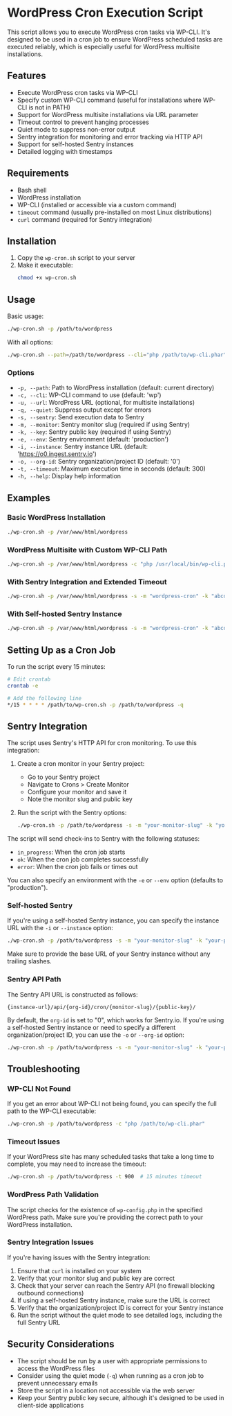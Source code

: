 # WordPress Cron Execution Script

This script allows you to execute WordPress cron tasks via WP-CLI. It's designed to be used in a cron job to ensure WordPress scheduled tasks are executed reliably, which is especially useful for WordPress multisite installations.

## Features

- Execute WordPress cron tasks via WP-CLI
- Specify custom WP-CLI command (useful for installations where WP-CLI is not in PATH)
- Support for WordPress multisite installations via URL parameter
- Timeout control to prevent hanging processes
- Quiet mode to suppress non-error output
- Sentry integration for monitoring and error tracking via HTTP API
- Support for self-hosted Sentry instances
- Detailed logging with timestamps

## Requirements

- Bash shell
- WordPress installation
- WP-CLI (installed or accessible via a custom command)
- `timeout` command (usually pre-installed on most Linux distributions)
- `curl` command (required for Sentry integration)

## Installation

1. Copy the `wp-cron.sh` script to your server
2. Make it executable:
   ```bash
   chmod +x wp-cron.sh
   ```

## Usage

Basic usage:

```bash
./wp-cron.sh -p /path/to/wordpress
```

With all options:

```bash
./wp-cron.sh --path=/path/to/wordpress --cli="php /path/to/wp-cli.phar" --url=example.com --timeout=600 --sentry --monitor="your-monitor-slug" --key="your-public-key" --env="production" --instance="https://sentry.example.com" --org-id="123456" --quiet
```

### Options

- `-p, --path`: Path to WordPress installation (default: current directory)
- `-c, --cli`: WP-CLI command to use (default: 'wp')
- `-u, --url`: WordPress URL (optional, for multisite installations)
- `-q, --quiet`: Suppress output except for errors
- `-s, --sentry`: Send execution data to Sentry
- `-m, --monitor`: Sentry monitor slug (required if using Sentry)
- `-k, --key`: Sentry public key (required if using Sentry)
- `-e, --env`: Sentry environment (default: 'production')
- `-i, --instance`: Sentry instance URL (default: 'https://o0.ingest.sentry.io')
- `-o, --org-id`: Sentry organization/project ID (default: '0')
- `-t, --timeout`: Maximum execution time in seconds (default: 300)
- `-h, --help`: Display help information

## Examples

### Basic WordPress Installation

```bash
./wp-cron.sh -p /var/www/html/wordpress
```

### WordPress Multisite with Custom WP-CLI Path

```bash
./wp-cron.sh -p /var/www/html/wordpress -c "php /usr/local/bin/wp-cli.phar" -u site1.example.com
```

### With Sentry Integration and Extended Timeout

```bash
./wp-cron.sh -p /var/www/html/wordpress -s -m "wordpress-cron" -k "abcdef123456" -e "staging" -t 600
```

### With Self-hosted Sentry Instance

```bash
./wp-cron.sh -p /var/www/html/wordpress -s -m "wordpress-cron" -k "abcdef123456" -i "https://sentry.example.com" -o "123456"
```

## Setting Up as a Cron Job

To run the script every 15 minutes:

```bash
# Edit crontab
crontab -e

# Add the following line
*/15 * * * * /path/to/wp-cron.sh -p /path/to/wordpress -q
```

## Sentry Integration

The script uses Sentry's HTTP API for cron monitoring. To use this integration:

1. Create a cron monitor in your Sentry project:
   - Go to your Sentry project
   - Navigate to Crons > Create Monitor
   - Configure your monitor and save it
   - Note the monitor slug and public key

2. Run the script with the Sentry options:
   ```bash
   ./wp-cron.sh -p /path/to/wordpress -s -m "your-monitor-slug" -k "your-public-key"
   ```

The script will send check-ins to Sentry with the following statuses:
- `in_progress`: When the cron job starts
- `ok`: When the cron job completes successfully
- `error`: When the cron job fails or times out

You can also specify an environment with the `-e` or `--env` option (defaults to "production").

### Self-hosted Sentry

If you're using a self-hosted Sentry instance, you can specify the instance URL with the `-i` or `--instance` option:

```bash
./wp-cron.sh -p /path/to/wordpress -s -m "your-monitor-slug" -k "your-public-key" -i "https://sentry.example.com"
```
Make sure to provide the base URL of your Sentry instance without any trailing slashes.

### Sentry API Path

The Sentry API URL is constructed as follows:
```
{instance-url}/api/{org-id}/cron/{monitor-slug}/{public-key}/
```

By default, the `org-id` is set to "0", which works for Sentry.io. If you're using a self-hosted Sentry instance or need to specify a different organization/project ID, you can use the `-o` or `--org-id` option:

```bash
./wp-cron.sh -p /path/to/wordpress -s -m "your-monitor-slug" -k "your-public-key" -o "123456"
```

## Troubleshooting

### WP-CLI Not Found

If you get an error about WP-CLI not being found, you can specify the full path to the WP-CLI executable:

```bash
./wp-cron.sh -p /path/to/wordpress -c "php /path/to/wp-cli.phar"
```

### Timeout Issues

If your WordPress site has many scheduled tasks that take a long time to complete, you may need to increase the timeout:

```bash
./wp-cron.sh -p /path/to/wordpress -t 900  # 15 minutes timeout
```

### WordPress Path Validation

The script checks for the existence of `wp-config.php` in the specified WordPress path. Make sure you're providing the correct path to your WordPress installation.

### Sentry Integration Issues

If you're having issues with the Sentry integration:

1. Ensure that `curl` is installed on your system
2. Verify that your monitor slug and public key are correct
3. Check that your server can reach the Sentry API (no firewall blocking outbound connections)
4. If using a self-hosted Sentry instance, make sure the URL is correct
5. Verify that the organization/project ID is correct for your Sentry instance
6. Run the script without the quiet mode to see detailed logs, including the full Sentry URL

## Security Considerations

- The script should be run by a user with appropriate permissions to access the WordPress files
- Consider using the quiet mode (`-q`) when running as a cron job to prevent unnecessary emails
- Store the script in a location not accessible via the web server
- Keep your Sentry public key secure, although it's designed to be used in client-side applications 